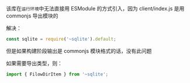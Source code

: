 该库在`运行环境`中无法直接用 ESModule 的方式引入，因为 client/index.js 是用 commonjs 导出模块的

解决：

```js
const sqlite = require('~sqlite').default;
```

但是如果构建阶段输出是 commonjs 模块格式的话，没有此问题



如果需要导出类型，则：

```js
import { FilowDirItem } from '~sqlite';
```